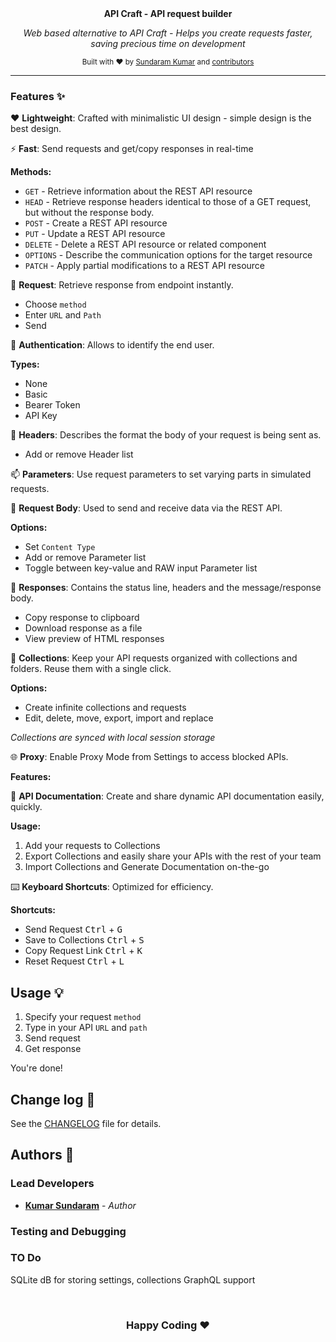 <div align="center">
  <br>
  <br>
  <p>
    <b>API Craft - API request builder</b>
  </p>
  <p>
     <i>Web based alternative to API Craft - Helps you create requests faster, saving precious time on development </i>
  </p>
  <p>

  </p>
  <p>
    <sub>Built with ❤︎ by
      <a href="https://github.com/sundaramkumar">Sundaram Kumar</a> and
      <a href="https://github.com/sundaramkumar/apicraft/contributors">contributors</a>
    </sub>
  </p>
</div>

---

### Features ✨

❤️ **Lightweight**: Crafted with minimalistic UI design - simple design is the best design.

⚡️ **Fast**: Send requests and get/copy responses in real-time

**Methods:**

- `GET` - Retrieve information about the REST API resource
- `HEAD` - Retrieve response headers identical to those of a GET request, but without the response body.
- `POST` - Create a REST API resource
- `PUT` - Update a REST API resource
- `DELETE` - Delete a REST API resource or related component
- `OPTIONS` - Describe the communication options for the target resource
- `PATCH` - Apply partial modifications to a REST API resource

🚀 **Request**: Retrieve response from endpoint instantly.

- Choose `method`
- Enter `URL` and `Path`
- Send

🔐 **Authentication**: Allows to identify the end user.

**Types:**

- None
- Basic
- Bearer Token
- API Key

📢 **Headers**: Describes the format the body of your request is being sent as.

- Add or remove Header list

📫 **Parameters**: Use request parameters to set varying parts in simulated requests.

📃 **Request Body**: Used to send and receive data via the REST API.

**Options:**

- Set `Content Type`
- Add or remove Parameter list
- Toggle between key-value and RAW input Parameter list

👋 **Responses**: Contains the status line, headers and the message/response body.

- Copy response to clipboard
- Download response as a file
- View preview of HTML responses

📁 **Collections**: Keep your API requests organized with collections and folders. Reuse them with a single click.

**Options:**

- Create infinite collections and requests
- Edit, delete, move, export, import and replace

_Collections are synced with local session storage_

🌐 **Proxy**: Enable Proxy Mode from Settings to access blocked APIs.

**Features:**

📄 **API Documentation**: Create and share dynamic API documentation easily, quickly.

**Usage:**

1.  Add your requests to Collections
2.  Export Collections and easily share your APIs with the rest of your team
3.  Import Collections and Generate Documentation on-the-go

⌨️ **Keyboard Shortcuts**: Optimized for efficiency.

**Shortcuts:**

- Send Request <kbd>Ctrl</kbd> + <kbd>G</kbd>
- Save to Collections <kbd>Ctrl</kbd> + <kbd>S</kbd>
- Copy Request Link <kbd>Ctrl</kbd> + <kbd>K</kbd>
- Reset Request <kbd>Ctrl</kbd> + <kbd>L</kbd>

## Usage 💡

1. Specify your request `method`
2. Type in your API `URL` and `path`
3. Send request
4. Get response

You're done!

## Change log 📝

See the [CHANGELOG](CHANGELOG.md) file for details.

## Authors 🔮

### Lead Developers

- **[Kumar Sundaram](https://github.com/sundaramkumar)** - _Author_

### Testing and Debugging

### TO Do

SQLite dB for storing settings, collections
GraphQL support

<div align="center">
  <br>

  <h3>Happy Coding ❤︎</h3>
</div>

